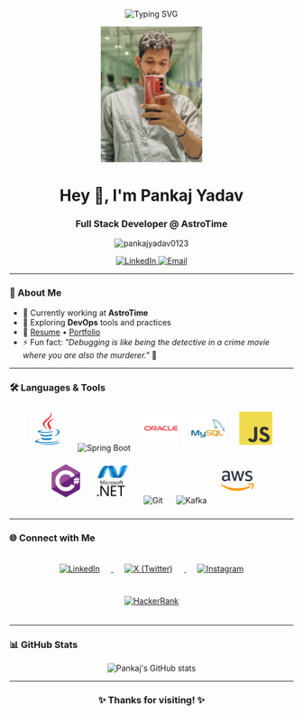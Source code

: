 <!-- Watermark image (Optional, use a semi-transparent image) -->
<p align="center">
  <img src="https://readme-typing-svg.herokuapp.com?font=Fira+Code&weight=500&size=24&pause=1000&center=true&vCenter=true&width=500&lines=Hey+%F0%9F%91%8B+I'm+Pankaj+Yadav;Full+Stack+Developer+at+AstroTime;Let's+Code+%26+Explore+%F0%9F%8C%90" alt="Typing SVG" />
</p>
<p align="center">
  <img src="p.jpg" alt="watermark" width="180" />
</p>
<h1 align="center">Hey 👋, I'm Pankaj Yadav</h1>
<h3 align="center">Full Stack Developer @ AstroTime</h3>

<p align="center">
  <img src="https://komarev.com/ghpvc/?username=pankajyadav0123&label=Profile%20views&color=0e75b6&style=flat" alt="pankajyadav0123" />
</p>

<p align="center">
  <a href="https://www.linkedin.com/in/pankajj07" target="_blank">
    <img src="https://img.shields.io/badge/Connect on LinkedIn-blue?style=for-the-badge&logo=linkedin" alt="LinkedIn" />
  </a>
  <a href="mailto:pankajj07@gmail.com">
    <img src="https://img.shields.io/badge/Email Me-red?style=for-the-badge&logo=gmail" alt="Email" />
  </a>
</p>

---

### 🧠 About Me

- 🚀 Currently working at **AstroTime**
- 🌱 Exploring **DevOps** tools and practices
- 📄 [Resume](https://www.linkedin.com/in/pankajj07/) • [Portfolio](https://www.linkedin.com/in/pankajj07/)
- ⚡ Fun fact: _"Debugging is like being the detective in a crime movie where you are also the murderer."_ 🤣

---

### 🛠️ Languages & Tools

<p align="center">
  <img src="https://raw.githubusercontent.com/devicons/devicon/master/icons/java/java-original.svg" alt="Java" width="60" height="60" style="margin: 10px;" />
  <img src="https://www.vectorlogo.zone/logos/springio/springio-icon.svg" alt="Spring Boot" width="60" height="60" style="margin: 10px;" />
  <img src="https://raw.githubusercontent.com/devicons/devicon/master/icons/oracle/oracle-original.svg" alt="Oracle DB" width="60" height="60" style="margin: 10px;" />
  <img src="https://raw.githubusercontent.com/devicons/devicon/master/icons/mysql/mysql-original-wordmark.svg" alt="MySQL" width="60" height="60" style="margin: 10px;" />
  <img src="https://raw.githubusercontent.com/devicons/devicon/master/icons/javascript/javascript-original.svg" alt="JavaScript" width="60" height="60" style="margin: 10px;" />
  <img src="https://raw.githubusercontent.com/devicons/devicon/master/icons/csharp/csharp-original.svg" alt="C#" width="60" height="60" style="margin: 10px;" />
  <img src="https://raw.githubusercontent.com/devicons/devicon/master/icons/dot-net/dot-net-original-wordmark.svg" alt=".NET" width="60" height="60" style="margin: 10px;" />
  <img src="https://www.vectorlogo.zone/logos/git-scm/git-scm-icon.svg" alt="Git" width="60" height="60" style="margin: 10px;" />
  <img src="https://www.vectorlogo.zone/logos/apache_kafka/apache_kafka-icon.svg" alt="Kafka" width="60" height="60" style="margin: 10px;" />
  <img src="https://raw.githubusercontent.com/devicons/devicon/master/icons/amazonwebservices/amazonwebservices-original-wordmark.svg" alt="AWS" width="60" height="60" style="margin: 10px;" />
</p>


---

### 🌐 Connect with Me

<p align="center">
  <a href="https://linkedin.com/in/pankajj07" target="_blank">
    <img src="https://raw.githubusercontent.com/rahuldkjain/github-profile-readme-generator/master/src/images/icons/Social/linked-in-alt.svg" alt="LinkedIn" height="40" width="40" style="margin: 20px;" />
  </a>
  
  <a href="https://twitter.com/pankjj07" target="_blank">
    <img src="https://cdn.simpleicons.org/x/000000" alt="X (Twitter)" height="40" width="40" style="margin: 20px;" />
  </a>

  <a href="https://instagram.com/pankjj07" target="_blank">
    <img src="https://raw.githubusercontent.com/rahuldkjain/github-profile-readme-generator/master/src/images/icons/Social/instagram.svg" alt="Instagram" height="40" width="40" style="margin: 20px;" />
  </a>

  <a href="https://www.hackerrank.com/h2008390100040" target="_blank">
    <img src="https://raw.githubusercontent.com/rahuldkjain/github-profile-readme-generator/master/src/images/icons/Social/hackerrank.svg" alt="HackerRank" height="40" width="40" style="margin: 20px;" />
  </a>
</p>


---

### 📊 GitHub Stats

<p align="center">
  <img src="https://github-readme-stats.vercel.app/api?username=pankajj07&show_icons=true&theme=radical" alt="Pankaj's GitHub stats" />
</p>

---

<h3 align="center">✨ Thanks for visiting! ✨</h3>
